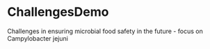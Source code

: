 # ChallengesDemo
Challenges in ensuring microbial food safety in the future - focus on Campylobacter jejuni

